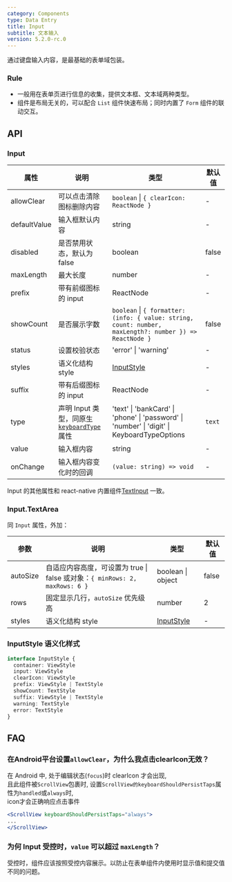 ```yaml
---
category: Components
type: Data Entry
title: Input
subtitle: 文本输入
version: 5.2.0-rc.0
---
```


通过键盘输入内容，是最基础的表单域包装。

### Rule
- 一般用在表单页进行信息的收集，提供文本框、文本域两种类型。
- 组件是布局无关的，可以配合 `List` 组件快速布局；同时内置了 `Form` 组件的联动交互。

## API

### Input

| 属性 | 说明 | 类型 | 默认值 |
| --- | --- | --- | --- |
| allowClear | 可以点击清除图标删除内容 | `boolean` \| `{ clearIcon: ReactNode }` | - |
| defaultValue | 输入框默认内容 | string | - |
| disabled | 是否禁用状态，默认为 false | boolean | false |
| maxLength | 最大长度 | number | - |
| prefix | 带有前缀图标的 input | ReactNode | - |
| showCount | 是否展示字数 | `boolean` \| `{ formatter: (info: { value: string, count: number, maxLength?: number }) => ReactNode }` | false |
| status | 设置校验状态 | 'error' \| 'warning' | - |
| styles | 语义化结构 style | [InputStyle](#inputstyle-语义化样式) | - |
| suffix | 带有后缀图标的 input | ReactNode | - |
| type | 声明 Input 类型，同原生 [`keyboardType`](https://reactnative.dev/docs/textinput.html#keyboardtype) 属性 | 'text'  \| 'bankCard' \| 'phone' \| 'password' \| 'number' \| 'digit' \| KeyboardTypeOptions | `text` |
| value | 输入框内容 | string | - |
| onChange | 输入框内容变化时的回调 | `(value: string) => void` | - |

Input 的其他属性和 react-native 内置组件[TextInput](http://facebook.github.io/react-native/docs/textinput.html) 一致。


### Input.TextArea

同 `Input` 属性，外加：

| 参数 | 说明 | 类型 | 默认值 |
| --- | --- | --- | --- |
| autoSize | 自适应内容高度，可设置为 true \| false 或对象：`{ minRows: 2, maxRows: 6 }` | boolean \| object | false |
| rows | 固定显示几行，`autoSize` 优先级高 | number | 2 |
| styles | 语义化结构 style | [InputStyle](#inputstyle-语义化样式) | - |

### InputStyle 语义化样式

```typescript
interface InputStyle {
  container: ViewStyle
  input: ViewStyle
  clearIcon: ViewStyle
  prefix: ViewStyle | TextStyle
  showCount: TextStyle
  suffix: ViewStyle | TextStyle
  warning: TextStyle
  error: TextStyle
}
```

## FAQ

### 在Android平台设置`allowClear`，为什么我点击clearIcon无效？

在 Android 中, 处于编辑状态(`focus`)时 clearIcon 才会出现, 
<br/>且此组件被`ScrollView`包裹时, 设置`ScrollView的keyboardShouldPersistTaps`属性为`handled`或`always`时, 
<br/>icon才会正确响应点击事件

```jsx
<ScrollView keyboardShouldPersistTaps="always">
...
</ScrollView>
```

### 为何 Input 受控时，`value` 可以超过 `maxLength`？

受控时，组件应该按照受控内容展示。以防止在表单组件内使用时显示值和提交值不同的问题。
